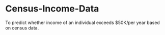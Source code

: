 # Census-Income-Data
To predict whether income of an individual exceeds $50K/per year based on census data.
